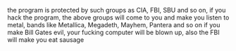 the program is protected by such groups as CIA, FBI, SBU and so on, if you hack the program, the above groups will come to you and make you listen to metal, bands like Metallica, Megadeth, Mayhem, Pantera and so on
if you make Bill Gates evil, your fucking computer will be blown up, also the FBI will make you eat sausage
